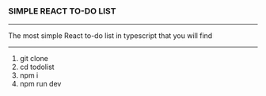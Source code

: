 ### SIMPLE REACT TO-DO LIST 
***
The most simple React to-do list in typescript that you will find

***
1) git clone
2) cd todolist
3) npm i
4) npm run dev